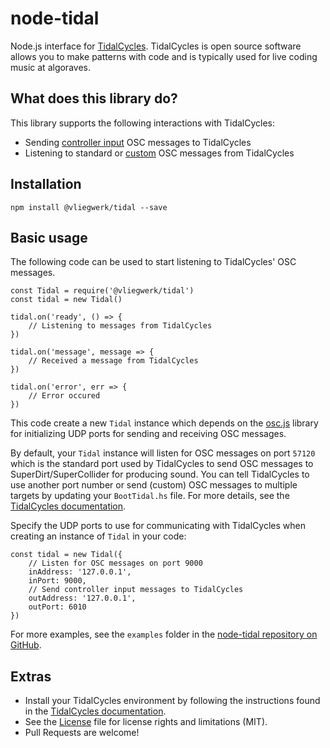 # node-tidal

Node.js interface for [TidalCycles](https://tidalcycles.org). TidalCycles is open source software allows you to make patterns with code and is typically used for live coding music at algoraves.

## What does this library do?

This library supports the following interactions with TidalCycles:
- Sending [controller input](https://tidalcycles.org/index.php/Controller_Input) OSC messages to TidalCycles
- Listening to standard or [custom](https://tidalcycles.org/index.php/Custom_OSC) OSC messages from TidalCycles

## Installation

```
npm install @vliegwerk/tidal --save
```

## Basic usage
The following code can be used to start listening to TidalCycles' OSC messages.
```
const Tidal = require('@vliegwerk/tidal')
const tidal = new Tidal()

tidal.on('ready', () => {
	// Listening to messages from TidalCycles
})

tidal.on('message', message => {
	// Received a message from TidalCycles
})

tidal.on('error', err => {
	// Error occured 
})
```

This code create a new `Tidal` instance which depends on the [osc.js](https://www.npmjs.com/package/osc) library for initializing UDP ports for sending and receiving OSC messages. 

By default, your `Tidal` instance will listen for OSC messages on port `57120` which is the standard port used by TidalCycles to send OSC messages to SuperDirt/SuperCollider for producing sound. You can tell TidalCycles to use another port number or send (custom) OSC messages to multiple targets by updating your `BootTidal.hs` file. For more details, see the [TidalCycles documentation](https://tidalcycles.org/index.php/Custom_OSC). 

Specify the UDP ports to use for communicating with TidalCycles when creating an instance of `Tidal` in your code:

```
const tidal = new Tidal({
    // Listen for OSC messages on port 9000
	inAddress: '127.0.0.1', 
	inPort: 9000,
    // Send controller input messages to TidalCycles
	outAddress: '127.0.0.1',
	outPort: 6010
})
```

For more examples, see the `examples` folder in the [node-tidal repository on GitHub](https://github.com/njanssen/node-tidal/tree/master/examples).

## Extras

- Install your TidalCycles environment by following the instructions found in the [TidalCycles documentation](https://tidalcycles.org/index.php/Installation).
- See the [License](LICENSE) file for license rights and limitations (MIT).
- Pull Requests are welcome!


